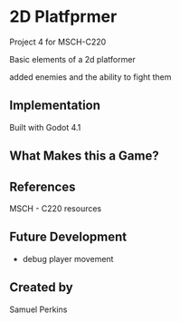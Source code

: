 # 2D Platfprmer
Project 4 for MSCH-C220

Basic elements of a 2d platformer 

added enemies and the ability to fight them 


## Implementation
Built with Godot 4.1 

## What Makes this a Game?

## References

MSCH - C220 resources 

## Future Development
- debug player movement 


## Created by
Samuel Perkins

